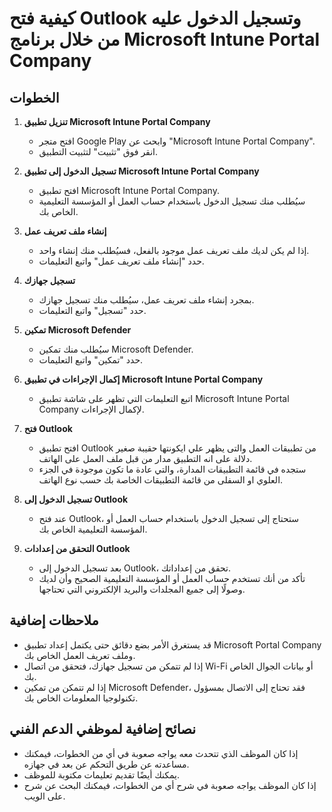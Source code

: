 # كيفية فتح Outlook وتسجيل الدخول عليه من خلال برنامج Microsoft Intune Portal Company

## الخطوات

1. **تنزيل تطبيق Microsoft Intune Portal Company**

   - افتح متجر Google Play وابحث عن "Microsoft Intune Portal Company".
   - انقر فوق "تثبيت" لتثبيت التطبيق.

2. **تسجيل الدخول إلى تطبيق Microsoft Intune Portal Company**

   - افتح تطبيق Microsoft Intune Portal Company.
   - سيُطلب منك تسجيل الدخول باستخدام حساب العمل أو المؤسسة التعليمية الخاص بك.

3. **إنشاء ملف تعريف عمل**

   - إذا لم يكن لديك ملف تعريف عمل موجود بالفعل، فسيُطلب منك إنشاء واحد.
   - حدد "إنشاء ملف تعريف عمل" واتبع التعليمات.

4. **تسجيل جهازك**

   - بمجرد إنشاء ملف تعريف عمل، سيُطلب منك تسجيل جهازك.
   - حدد "تسجيل" واتبع التعليمات.

5. **تمكين Microsoft Defender**

   - سيُطلب منك تمكين Microsoft Defender.
   - حدد "تمكين" واتبع التعليمات.

6. **إكمال الإجراءات في تطبيق Microsoft Intune Portal Company**

   - اتبع التعليمات التي تظهر على شاشة تطبيق Microsoft Intune Portal Company لإكمال الإجراءات.

7. **فتح Outlook**

   - افتح تطبيق Outlook من تطبيقات العمل والتى يظهر علي ايكونتها حقيبة صغير دلالة على انه التطبيق مدار من قبل ملف العمل على الهاتف.
   - ستجده في قائمة التطبيقات المدارة، والتي عادة ما تكون موجودة في الجزء العلوي او السفلى من قائمة التطبيقات الخاصة بك حسب نوع الهاتف.

8. **تسجيل الدخول إلى Outlook**

   - عند فتح Outlook، ستحتاج إلى تسجيل الدخول باستخدام حساب العمل أو المؤسسة التعليمية الخاص بك.

9. **التحقق من إعدادات Outlook**

   - بعد تسجيل الدخول إلى Outlook، تحقق من إعداداتك.
   - تأكد من أنك تستخدم حساب العمل أو المؤسسة التعليمية الصحيح وأن لديك وصولًا إلى جميع المجلدات والبريد الإلكتروني التي تحتاجها.

## ملاحظات إضافية

- قد يستغرق الأمر بضع دقائق حتى يكتمل إعداد تطبيق Microsoft Portal Company وملف تعريف العمل الخاص بك.
- إذا لم تتمكن من تسجيل جهازك، فتحقق من اتصال Wi-Fi أو بيانات الجوال الخاص بك.
- إذا لم تتمكن من تمكين Microsoft Defender، فقد تحتاج إلى الاتصال بمسؤول تكنولوجيا المعلومات الخاص بك.

## نصائح إضافية لموظفي الدعم الفني

- إذا كان الموظف الذي تتحدث معه يواجه صعوبة في أي من الخطوات، فيمكنك مساعدته عن طريق التحكم عن بعد في جهازه.
- يمكنك أيضًا تقديم تعليمات مكتوبة للموظف.
- إذا كان الموظف يواجه صعوبة في شرح أي من الخطوات، فيمكنك البحث عن شرح على الويب.
